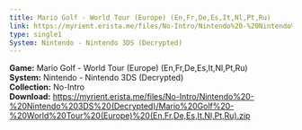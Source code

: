 ```yaml
---
title: Mario Golf - World Tour (Europe) (En,Fr,De,Es,It,Nl,Pt,Ru)
link: https://myrient.erista.me/files/No-Intro/Nintendo%20-%20Nintendo%203DS%20(Decrypted)/Mario%20Golf%20-%20World%20Tour%20(Europe)%20(En,Fr,De,Es,It,Nl,Pt,Ru).zip
type: single1
System: Nintendo - Nintendo 3DS (Decrypted)
---
```

<b>Game:</b> Mario Golf - World Tour (Europe) (En,Fr,De,Es,It,Nl,Pt,Ru)<br>
<b>System:</b> Nintendo - Nintendo 3DS (Decrypted)<br>
<b>Collection:</b> No-Intro<br>
<b>Download:</b> https://myrient.erista.me/files/No-Intro/Nintendo%20-%20Nintendo%203DS%20(Decrypted)/Mario%20Golf%20-%20World%20Tour%20(Europe)%20(En,Fr,De,Es,It,Nl,Pt,Ru).zip